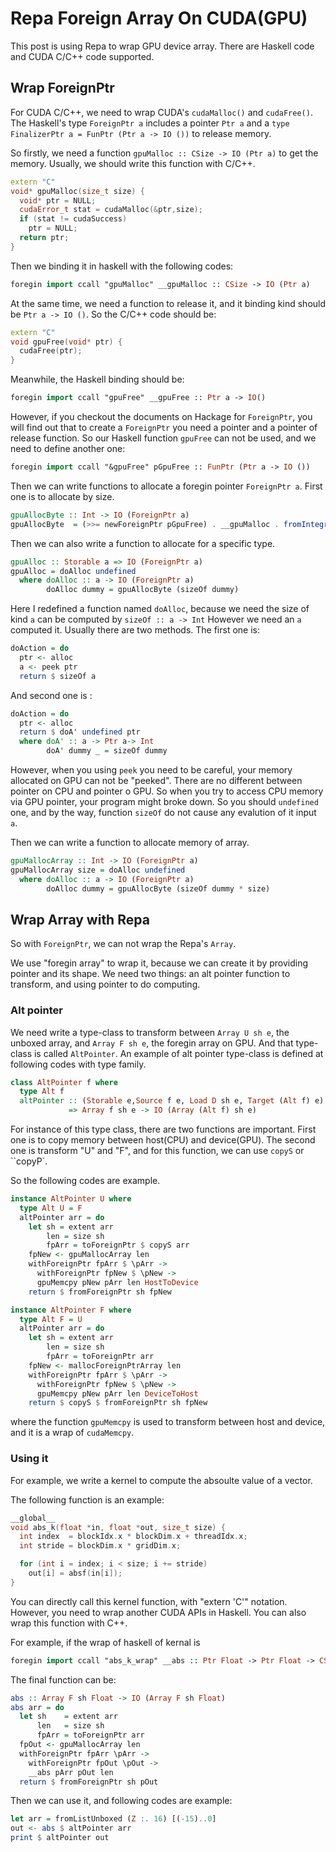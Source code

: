 # Repa Foreign Array On CUDA(GPU)

This post is using Repa to wrap GPU device array.
There are Haskell code and CUDA C/C++ code supported.

## Wrap ForeignPtr

For CUDA C/C++, we need to wrap CUDA's `cudaMalloc()` and `cudaFree()`.
The Haskell's type `ForeignPtr a` includes a pointer `Ptr a` and a `type FinalizerPtr a = FunPtr (Ptr a -> IO ())` to release memory.

So firstly, we need a function `gpuMalloc :: CSize -> IO (Ptr a)` to get the memory. Usually, we should write this function
with C/C++.

``` c++
extern "C"
void* gpuMalloc(size_t size) {
  void* ptr = NULL;
  cudaError_t stat = cudaMalloc(&ptr,size);
  if (stat != cudaSuccess)
    ptr = NULL;
  return ptr;
}
```

Then we binding it in haskell with the following codes:

``` haskell
foregin import ccall "gpuMalloc" __gpuMalloc :: CSize -> IO (Ptr a)
```

At the same time, we need a function to release it, and it binding kind should be `Ptr a -> IO ()`.
So the C/C++ code should be:

``` c++
extern "C"
void gpuFree(void* ptr) {
  cudaFree(ptr);
}
```

Meanwhile, the Haskell binding should be:

``` haskell
foregin import ccall "gpuFree" __gpuFree :: Ptr a -> IO()
```

However, if you checkout the documents on Hackage for `ForeignPtr`, you will find out that
to create a `ForeignPtr` you need a pointer and a pointer of release function.
So our Haskell function `gpuFree` can not be used, and we need to define another one:

``` haskell
foregin import ccall "&gpuFree" pGpuFree :: FunPtr (Ptr a -> IO ())
```

Then we can write functions to allocate a foregin pointer `ForeignPtr a`.
First one is to allocate by size.

``` haskell
gpuAllocByte :: Int -> IO (ForeignPtr a)
gpuAllocByte  = (>>= newForeignPtr pGpuFree) . __gpuMalloc . fromIntegral
```

Then we can also write a function to allocate for a specific type.

``` haskell
gpuAlloc :: Storable a => IO (ForeignPtr a)
gpuAlloc = doAlloc undefined
  where doAlloc :: a -> IO (ForeignPtr a)
        doAlloc dummy = gpuAllocByte (sizeOf dummy)
```

Here I redefined a function named `doAlloc`, because we need the size of kind `a` can be computed by `sizeOf :: a -> Int`
However we need an `a` computed it.
Usually there are two methods.
The first one is:
``` haskell
doAction = do
  ptr <- alloc
  a <- peek ptr
  return $ sizeOf a
```

And second one is :
```haskell
doAction = do
  ptr <- alloc
  return $ doA' undefined ptr 
  where doA' :: a -> Ptr a-> Int
        doA' dummy _ = sizeOf dummy
```

However, when you using `peek` you need to be careful, your memory allocated on GPU can not be "peeked".
There are no different between pointer on CPU and pointer o GPU.
So when you try to access CPU memory via GPU pointer, your program might broke down.
So you should `undefined` one, and by the way, function `sizeOf` do not cause any evalution of it input `a`.

Then we can write a function to allocate memory of array.
```haskell
gpuMallocArray :: Int -> IO (ForeignPtr a)
gpuMallocArray size = doAlloc undefined
  where doAlloc :: a -> IO (ForeignPtr a)
        doAlloc dummy = gpuAllocByte (sizeOf dummy * size)
```

## Wrap Array with Repa

So with `ForeignPtr`, we can not wrap the Repa's `Array`.

We use "foregin array" to wrap it, because we can create it by providing pointer and its shape.
We need two things: an alt pointer function to transform, and using pointer to do computing.

### Alt pointer

We need write a type-class to transform between `Array U sh e`, the unboxed array, and `Array F sh e`, the foregin array on GPU.
And that type-class is called `AltPointer`.
An example of alt pointer type-class is defined at following codes with type family.

``` haskell
class AltPointer f where
  type Alt f
  altPointer :: (Storable e,Source f e, Load D sh e, Target (Alt f) e)
             => Array f sh e -> IO (Array (Alt f) sh e)  
```

For instance of this type class, there are two functions are important. First one is to copy memory between host(CPU) and device(GPU).
The second one is transform "U" and "F", and for this function, we can use `copyS` or ``copyP`.

So the following codes are example.

```haskell
instance AltPointer U where
  type Alt U = F
  altPointer arr = do
    let sh = extent arr
        len = size sh
        fpArr = toForeignPtr $ copyS arr
    fpNew <- gpuMallocArray len
    withForeignPtr fpArr $ \pArr ->
      withForeignPtr fpNew $ \pNew ->
      gpuMemcpy pNew pArr len HostToDevice
    return $ fromForeignPtr sh fpNew

instance AltPointer F where
  type Alt F = U
  altPointer arr = do
    let sh = extent arr
        len = size sh
        fpArr = toForeignPtr arr
    fpNew <- mallocForeignPtrArray len
    withForeignPtr fpArr $ \pArr ->
      withForeignPtr fpNew $ \pNew ->
      gpuMemcpy pNew pArr len DeviceToHost
    return $ copyS $ fromForeignPtr sh fpNew
```

where the function `gpuMemcpy` is used to transform between host and device, and it is a wrap of `cudaMemcpy`.

### Using it

For example, we write a kernel to compute the absoulte value of a vector.

The following function is an example:

``` c++
__global__
void abs_k(float *in, float *out, size_t size) {
  int index  = blockIdx.x * blockDim.x + threadIdx.x;
  int stride = blockDim.x * gridDim.x;

  for (int i = index; i < size; i += stride)
    out[i] = absf(in[i]);
}
```

You can directly call this kernel function, with "extern 'C'" notation.
However, you need to wrap another CUDA APIs in Haskell.
You can also wrap this function with C++.

For example, if the wrap of haskell of kernal is

```haskell
foregin import ccall "abs_k_wrap" __abs :: Ptr Float -> Ptr Float -> CSize -> IO ()
```
The final function can be:

```haskell
abs :: Array F sh Float -> IO (Array F sh Float)
abs arr = do
  let sh    = extent arr
      len   = size sh
      fpArr = toForeignPtr arr
  fpOut <- gpuMallocArray len
  withForeignPtr fpArr \pArr -> 
    withForeignPtr fpOut \pOut -> 
    __abs pArr pOut len
  return $ fromForeignPtr sh pOut
```

Then we can use it, and following codes are example:

```haskell
let arr = fromListUnboxed (Z :. 16) [(-15)..0]
out <- abs $ altPointer arr
print $ altPointer out

```
